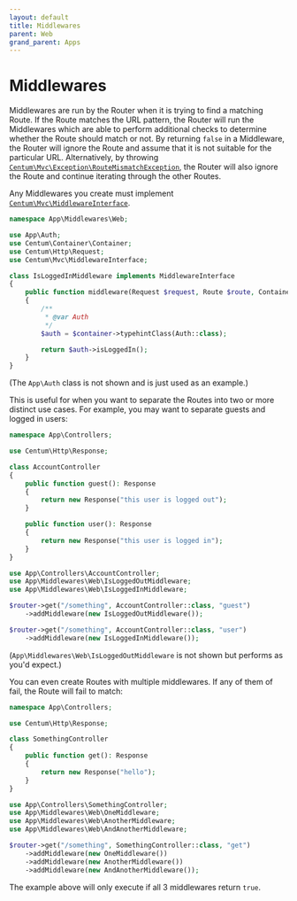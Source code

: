 ```yaml
---
layout: default
title: Middlewares
parent: Web
grand_parent: Apps
---
```




# Middlewares

Middlewares are run by the Router when it is trying to find a matching Route.
If the Route matches the URL pattern, the Router will run the Middlewares which are able to perform additional checks to determine whether the Route should match or not.
By returning `false` in a Middleware, the Router will ignore the Route and assume that it is not suitable for the particular URL.
Alternatively, by throwing [`Centum\Mvc\Exception\RouteMismatchException`](https://github.com/SidRoberts/centum/blob/development/src/Mvc/Exception/RouteMismatchException.php), the Router will also ignore the Route and continue iterating through the other Routes.

Any Middlewares you create must implement [`Centum\Mvc\MiddlewareInterface`](https://github.com/SidRoberts/centum/blob/development/src/Mvc/MiddlewareInterface.php).

```php
namespace App\Middlewares\Web;

use App\Auth;
use Centum\Container\Container;
use Centum\Http\Request;
use Centum\Mvc\MiddlewareInterface;

class IsLoggedInMiddleware implements MiddlewareInterface
{
    public function middleware(Request $request, Route $route, Container $container): bool
    {
        /**
         * @var Auth
         */
        $auth = $container->typehintClass(Auth::class);

        return $auth->isLoggedIn();
    }
}
```

(The `App\Auth` class is not shown and is just used as an example.)

This is useful for when you want to separate the Routes into two or more distinct use cases.
For example, you may want to separate guests and logged in users:

```php
namespace App\Controllers;

use Centum\Http\Response;

class AccountController
{
    public function guest(): Response
    {
        return new Response("this user is logged out");
    }

    public function user(): Response
    {
        return new Response("this user is logged in");
    }
}
```

```php
use App\Controllers\AccountController;
use App\Middlewares\Web\IsLoggedOutMiddleware;
use App\Middlewares\Web\IsLoggedInMiddleware;

$router->get("/something", AccountController::class, "guest")
    ->addMiddleware(new IsLoggedOutMiddleware());

$router->get("/something", AccountController::class, "user")
    ->addMiddleware(new IsLoggedInMiddleware());
```

(`App\Middlewares\Web\IsLoggedOutMiddleware` is not shown but performs as you'd expect.)

You can even create Routes with multiple middlewares.
If any of them of fail, the Route will fail to match:

```php
namespace App\Controllers;

use Centum\Http\Response;

class SomethingController
{
    public function get(): Response
    {
        return new Response("hello");
    }
}
```

```php
use App\Controllers\SomethingController;
use App\Middlewares\Web\OneMiddleware;
use App\Middlewares\Web\AnotherMiddleware;
use App\Middlewares\Web\AndAnotherMiddleware;

$router->get("/something", SomethingController::class, "get")
    ->addMiddleware(new OneMiddleware())
    ->addMiddleware(new AnotherMiddleware())
    ->addMiddleware(new AndAnotherMiddleware());
```

The example above will only execute if all 3 middlewares return `true`.
